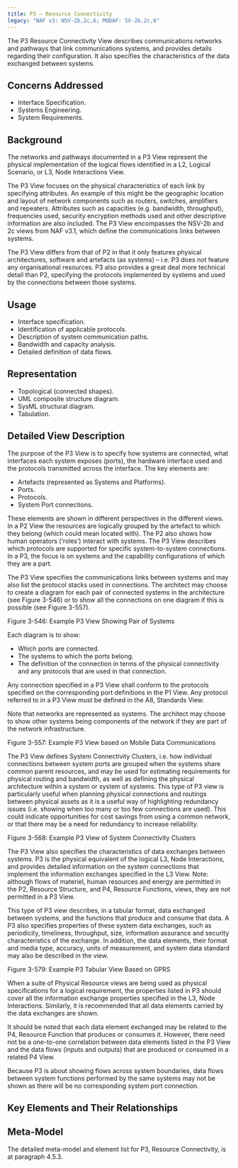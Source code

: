 ```yaml
---
title: P3 – Resource Connectivity
legacy: "NAF v3: NSV-2b,2c,6; MODAF: SV-2b,2c,6"
---
```


The P3 Resource Connectivity View describes communications networks and
pathways that link communications systems, and provides details regarding their
configuration. It also specifies the characteristics of the data exchanged between
systems.

## Concerns Addressed

* Interface Specification.
* Systems Engineering.
* System Requirements.

## Background

The networks and pathways documented in a P3 View represent the physical
implementation of the logical flows identified in a L2, Logical Scenario, or L3, Node
Interactions View.

The P3 View focuses on the physical characteristics of each link by specifying
attributes. An example of this might be the geographic location and layout of network
components such as routers, switches, amplifiers and repeaters. Attributes such as
capacities (e.g. bandwidth, throughput), frequencies used, security encryption
methods used and other descriptive information are also included. The P3 View
encompasses the NSV-2b and 2c views from NAF v3.1, which define the
communications links between systems.

The P3 View differs from that of P2 in that it only features physical architectures,
software and artefacts (as systems) – i.e. P3 does not feature any organisational
resources. P3 also provides a great deal more technical detail than P2, specifying
the protocols implemented by systems and used by the connections between those
systems.

## Usage

* Interface specification.
* Identification of applicable protocols.
* Description of system communication paths.
* Bandwidth and capacity analysis.
* Detailed definition of data flows.

## Representation

* Topological (connected shapes).
* UML composite structure diagram.
* SysML structural diagram.
* Tabulation.

## Detailed View Description

The purpose of the P3 View is to specify how systems are connected, what
interfaces each system exposes (ports), the hardware interface used and the
protocols transmitted across the interface. The key elements are:

* Artefacts (represented as Systems and Platforms).
* Ports.
* Protocols.
* System Port connections.

These elements are shown in different perspectives in the different views. In a P2
View the resources are logically grouped by the artefact to which they belong (which
could mean located with). The P2 also shows how human operators (‘roles’) interact
with systems. The P3 View describes which protocols are supported for specific
system-to-system connections. In a P3, the focus is on systems and the capability
configurations of which they are a part.

The P3 View specifies the communications links between systems and may also list
the protocol stacks used in connections. The architect may choose to create a
diagram for each pair of connected systems in the architecture (see Figure 3-546) or
to show all the connections on one diagram if this is possible (see Figure 3-557).

Figure 3-546: Example P3 View Showing Pair of Systems

Each diagram is to show:

* Which ports are connected.
* The systems to which the ports belong.
* The definition of the connection in terms of the physical connectivity and any
  protocols that are used in that connection.

Any connection specified in a P3 View shall conform to the protocols specified on the
corresponding port definitions in the P1 View. Any protocol referred to in a P3 View
must be defined in the A8, Standards View.

Note that networks are represented as systems. The architect may choose to show
other systems being components of the network if they are part of the network
infrastructure.

Figure 3-557: Example P3 View based on Mobile Data Communications

The P3 View defines System Connectivity Clusters, i.e. how individual connections
between system ports are grouped when the systems share common parent
resources, and may be used for estimating requirements for physical routing and
bandwidth, as well as defining the physical architecture within a system or system of
systems. This type of P3 view is particularly useful when planning physical
connections and routings between physical assets as it is a useful way of highlighting
redundancy issues (i.e. showing when too many or too few connections are used).
This could indicate opportunities for cost savings from using a common network, or
that there may be a need for redundancy to increase reliability.

Figure 3-568: Example P3 View of System Connectivity Clusters

The P3 View also specifies the characteristics of data exchanges between systems.
P3 is the physical equivalent of the logical L3, Node Interactions, and provides
detailed information on the system connections that implement the information
exchanges specified in the L3 View. Note: although flows of materiel, human
resources and energy are permitted in the P2, Resource Structure, and P4,
Resource Functions, views, they are not permitted in a P3 View.

This type of P3 view describes, in a tabular format, data exchanged between
systems, and the functions that produce and consume that data. A P3 also specifies
properties of these system data exchanges, such as periodicity, timeliness,
throughput, size, information assurance and security characteristics of the exchange.
In addition, the data elements, their format and media type, accuracy, units of
measurement, and system data standard may also be described in the view.

Figure 3-579: Example P3 Tabular View Based on GPRS

When a suite of Physical Resource views are being used as physical specifications
for a logical requirement, the properties listed in P3 should cover all the information
exchange properties specified in the L3, Node Interactions.
Similarly, it is
recommended that all data elements carried by the data exchanges are shown.

It should be noted that each data element exchanged may be related to the P4,
Resource Function that produces or consumes it. However, there need not be a
one-to-one correlation between data elements listed in the P3 View and the data
flows (inputs and outputs) that are produced or consumed in a related P4 View.

Because P3 is about showing flows across system boundaries, data flows between
system functions performed by the same systems may not be shown as there will be
no corresponding system port connection.

## Key Elements and Their Relationships


## Meta-Model

The detailed meta-model and element list for P3, Resource Connectivity, is at
paragraph 4.5.3.
